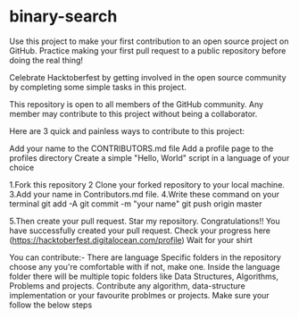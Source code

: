# binary-search

Use this project to make your first contribution to an open source project on GitHub. Practice making your first pull request to a public repository before doing the real thing!

Celebrate Hacktoberfest by getting involved in the open source community by completing some simple tasks in this project.

This repository is open to all members of the GitHub community. Any member may contribute to this project without being a collaborator.

Here are 3 quick and painless ways to contribute to this project:

Add your name to the CONTRIBUTORS.md file
Add a profile page to the profiles directory
Create a simple "Hello, World" script in a language of your choice

1.Fork this repository
2 Clone your forked repository to your local machine.
3.Add your name in Contributors.md file.
4.Write these command on your terminal
git add -A
git commit -m "your name"
git push origin master

5.Then create your pull request.
Star my repository.
Congratulations!! You have successfully created your pull request.
Check your progress here (https://hacktoberfest.digitalocean.com/profile)
Wait for your shirt

You can contribute:-
There are language Specific folders in the repository choose any you're comfortable with if not, make one.
Inside the language folder there will be multiple topic folders like Data Structures, Algorithms, Problems and projects.
Contribute any algorithm, data-structure implementation or your favourite problmes or projects.
Make sure your follow the below steps
